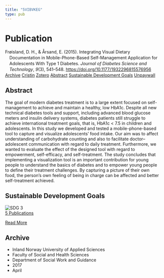 ```yaml
---
title: "5VIBVKEG"
type: pub
---
```

<h1>Publication</h1>
<article id="csl-bib-container-5VIBVKEG" class="csl-bib-container">
  <div class="csl-bib-body" style="line-height: 1.35; padding-left: 1em; text-indent:-1em;">
  <div class="csl-entry">Fr&#xF8;island, D. H., &amp; &#xC5;rsand, E. (2015). Integrating Visual Dietary Documentation in Mobile-Phone-Based Self-Management Application for Adolescents With Type 1 Diabetes. <i>Journal of Diabetes Science and Technology</i>, <i>9</i>(3), 541&#x2013;548. <a href="https://doi.org/10.1177/1932296815576956">https://doi.org/10.1177/1932296815576956</a></div>
</div>
  <div class="csl-bib-buttons">
    <a href="#taxonomy-article-5VIBVKEG" class="csl-bib-button">Archive</a>
    <a href="https://app.cristin.no/results/show.jsf?id=1463332" alt="Cristin URL" class="csl-bib-button">Cristin</a>
    <a href="http://zotero.org/groups/5402882/items/5VIBVKEG" alt="Zotero URL" class="csl-bib-button">Zotero</a>
    <a href="#abstract-article-5VIBVKEG" class="csl-bib-button">Abstract</a>
    <a href="#sdg-article-5VIBVKEG" class="csl-bib-button">Sustainable Development Goals</a>
    <a href="https://journals.sagepub.com/doi/pdf/10.1177/1932296815576956" class="csl-bib-button">Unpaywall</a>
  </div>
  <div id="csl-bib-meta-container-5VIBVKEG"></div>
</article>
<div id="csl-bib-meta-5VIBVKEG" class="csl-bib-meta">
  <article id="abstract-article-5VIBVKEG" class="abstract-article">
    <h1>Abstract</h1>
    The goal of modern diabetes treatment is to a large extent focused on self-management to achieve and maintain a healthy, low HbA1c. Despite all new technical diabetes tools and support, including advanced blood glucose meters and insulin delivery systems, diabetes patients still struggle to achieve international treatment goals, that is, HbA1c &lt; 7.5 in children and adolescents. In this study we developed and tested a mobile-phone-based tool to capture and visualize adolescents’ food intake. Our aim was to affect understanding of carbohydrate counting and also to facilitate doctor–adolescent communication with regard to daily treatment. Furthermore, we wanted to evaluate the effect of the designed tool with regard to empowerment, self-efficacy, and self-treatment. The study concludes that implementing a visualization tool is an important contribution for young people to understand the basics of diabetes and to empower young people to define their treatment challenges. By capturing a picture of their own food, the person’s own feeling of being in charge can be affected and better self-treatment achieved.
  </article>
  <article id="sdg-article-5VIBVKEG" class="sdg-article">
    <h1>Sustainable Development Goals</h1>
    <div class="sdg-container"><div id="sdg3" class="sdg"> <img src="{{< params subfolder >}}images/sdg/sdg03_en.png" class="image" alt="SDG 3"> <div class="sdg-overlay"> <a href="{{< params subfolder >}}en/archive/?sdg=3#archive" class="sdg-publication-count"><span>5</span> Publications</a> <p><a href="https://sdgs.un.org/goals/goal3" class="sdg-read-more">Read More</a></p> </div> </div></div>
  </article>
  <article id="taxonomy-article-5VIBVKEG" class="taxonomy-article">
    <h1>Archive</h1>
    <ul>
      <li>Inland Norway University of Applied Sciences</li>
      <li>Faculty of Social and Health Sciences</li>
      <li>Department of Social Work and Guidance</li>
      <li>2017</li>
      <li>April</li>
    </ul>
  </article>
</div>
